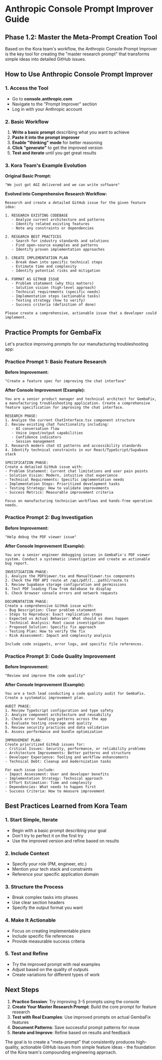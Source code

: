 # Anthropic Console Prompt Improver Guide
## Phase 1.2: Master the Meta-Prompt Creation Tool

Based on the Kora team's workflow, the Anthropic Console Prompt Improver is the key tool for creating the "master research prompt" that transforms simple ideas into detailed GitHub issues.

## How to Use Anthropic Console Prompt Improver

### 1. Access the Tool
- Go to **console.anthropic.com**
- Navigate to the "Prompt Improver" section
- Log in with your Anthropic account

### 2. Basic Workflow
1. **Write a basic prompt** describing what you want to achieve
2. **Paste it into the prompt improver**
3. **Enable "thinking" mode** for better reasoning
4. **Click "generate"** to get the improved version
5. **Test and iterate** until you get great results

### 3. Kora Team's Example Evolution

**Original Basic Prompt:**
```
"We just got AGI delivered and we can write software"
```

**Evolved into Comprehensive Research Workflow:**
```
Research and create a detailed GitHub issue for the given feature idea:

1. RESEARCH EXISTING CODEBASE
   - Analyze current architecture and patterns
   - Identify related existing features
   - Note any constraints or dependencies

2. RESEARCH BEST PRACTICES
   - Search for industry standards and solutions
   - Find open-source examples and patterns
   - Identify proven implementation approaches

3. CREATE IMPLEMENTATION PLAN
   - Break down into specific technical steps
   - Estimate time and complexity
   - Identify potential risks and mitigation

4. FORMAT AS GITHUB ISSUE
   - Problem statement (why this matters)
   - Solution vision (high-level approach)
   - Technical requirements (specific needs)
   - Implementation steps (actionable tasks)
   - Testing strategy (how to verify)
   - Success criteria (definition of done)

Please create a comprehensive, actionable issue that a developer could implement.
```

## Practice Prompts for GembaFix

Let's practice improving prompts for our manufacturing troubleshooting app:

### Practice Prompt 1: Basic Feature Research
**Before Improvement:**
```
"Create a feature spec for improving the chat interface"
```

**After Console Improvement (Example):**
```
You are a senior product manager and technical architect for GembaFix, a manufacturing troubleshooting application. Create a comprehensive feature specification for improving the chat interface.

RESEARCH PHASE:
1. Analyze the current ChatInterface.tsx component structure
2. Review existing chat functionality including:
   - AI conversation flow
   - Voice input/output capabilities  
   - Confidence indicators
   - Session management
3. Research modern chat UI patterns and accessibility standards
4. Identify technical constraints in our React/TypeScript/Supabase stack

SPECIFICATION PHASE:
Create a detailed GitHub issue with:
- Problem Statement: Current chat limitations and user pain points
- Solution Vision: Modern, intuitive chat experience
- Technical Requirements: Specific implementation needs
- Implementation Steps: Prioritized development tasks
- Testing Strategy: How to validate improvements
- Success Metrics: Measurable improvement criteria

Focus on manufacturing technician workflows and hands-free operation needs.
```

### Practice Prompt 2: Bug Investigation
**Before Improvement:**
```
"Help debug the PDF viewer issue"
```

**After Console Improvement (Example):**
```
You are a senior engineer debugging issues in GembaFix's PDF viewer system. Conduct a systematic investigation and create an actionable bug report.

INVESTIGATION PHASE:
1. Analyze the PDFViewer.tsx and ManualViewer.tsx components
2. Check the PDF API route at /api/pdf/[...path]/route.ts
3. Review Supabase storage configuration and permissions
4. Test PDF loading flow from database to display
5. Check browser console errors and network requests

DOCUMENTATION PHASE:
Create a comprehensive GitHub issue with:
- Bug Description: Clear problem statement
- Steps to Reproduce: Exact replication steps
- Expected vs Actual Behavior: What should vs does happen
- Technical Analysis: Root cause investigation
- Proposed Solution: Specific fix approach
- Testing Plan: How to verify the fix
- Risk Assessment: Impact and complexity analysis

Include code snippets, error logs, and specific file references.
```

### Practice Prompt 3: Code Quality Improvement
**Before Improvement:**
```
"Review and improve the code quality"
```

**After Console Improvement (Example):**
```
You are a tech lead conducting a code quality audit for GembaFix. Create a systematic improvement plan.

AUDIT PHASE:
1. Review TypeScript configuration and type safety
2. Analyze component architecture and reusability
3. Check error handling patterns across the app
4. Evaluate testing coverage and quality
5. Review security practices and data validation
6. Assess performance and bundle optimization

IMPROVEMENT PLAN:
Create prioritized GitHub issues for:
- Critical Issues: Security, performance, or reliability problems
- Architecture Improvements: Better patterns and structure  
- Developer Experience: Tooling and workflow enhancements
- Technical Debt: Cleanup and modernization tasks

For each issue include:
- Impact Assessment: User and developer benefits
- Implementation Strategy: Technical approach
- Effort Estimation: Time and complexity
- Dependencies: What needs to happen first
- Success Criteria: How to measure improvement
```

## Best Practices Learned from Kora Team

### 1. Start Simple, Iterate
- Begin with a basic prompt describing your goal
- Don't try to perfect it on the first try
- Use the improved version and refine based on results

### 2. Include Context
- Specify your role (PM, engineer, etc.)
- Mention your tech stack and constraints
- Reference your specific application domain

### 3. Structure the Process
- Break complex tasks into phases
- Use clear section headers
- Specify the output format you want

### 4. Make It Actionable
- Focus on creating implementable plans
- Include specific file references
- Provide measurable success criteria

### 5. Test and Refine
- Try the improved prompt with real examples
- Adjust based on the quality of outputs
- Create variations for different types of work

## Next Steps

1. **Practice Session**: Try improving 3-5 prompts using the console
2. **Create Your Master Research Prompt**: Build the core prompt for feature research
3. **Test with Real Examples**: Use improved prompts on actual GembaFix features
4. **Document Patterns**: Save successful prompt patterns for reuse
5. **Iterate and Improve**: Refine based on results and feedback

The goal is to create a "meta-prompt" that consistently produces high-quality, actionable GitHub issues from simple feature ideas - the foundation of the Kora team's compounding engineering approach.